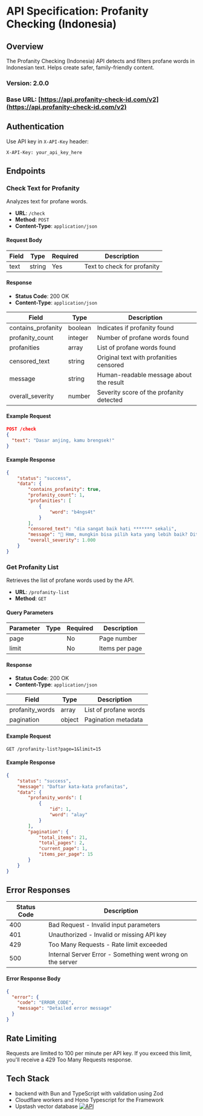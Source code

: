 # API Specification: Profanity Checking (Indonesia)

## Overview

The Profanity Checking (Indonesia) API detects and filters profane words in Indonesian text. Helps create safer, family-friendly content.

### Version: 2.0.0
### Base URL: [https://api.profanity-check-id.com/v2](https://api.profanity-check-id.com/v2)

## Authentication

Use API key in `X-API-Key` header:

```
X-API-Key: your_api_key_here
```

## Endpoints

### Check Text for Profanity

Analyzes text for profane words.

- **URL**: `/check`
- **Method**: `POST`
- **Content-Type**: `application/json`

#### Request Body

| Field | Type   | Required | Description                  |
|-------|--------|----------|------------------------------|
| text  | string | Yes      | Text to check for profanity  |

#### Response

- **Status Code**: 200 OK
- **Content-Type**: `application/json`

| Field              | Type    | Description                               |
|--------------------|---------|-------------------------------------------|
| contains_profanity | boolean | Indicates if profanity found              |
| profanity_count    | integer | Number of profane words found             |
| profanities        | array   | List of profane words found               |
| censored_text      | string  | Original text with profanities censored   |
| message            | string  | Human-readable message about the result   |
| overall_severity   | number  | Severity score of the profanity detected  |

#### Example Request

```json
POST /check
{
  "text": "Dasar anjing, kamu brengsek!"
}
```

#### Example Response

```json
{
    "status": "success",
    "data": {
        "contains_profanity": true,
        "profanity_count": 1,
        "profanities": [
            {
                "word": "b4ngs4t"
            }
        ],
        "censored_text": "dia sangat baik hati ******* sekali",
        "message": "🤔 Hmm, mungkin bisa pilih kata yang lebih baik? Ditemukan 1 kata yang perlu diperhatikan. 🤔",
        "overall_severity": 1.000
    }
}
```

### Get Profanity List

Retrieves the list of profane words used by the API.

- **URL**: `/profanity-list`
- **Method**: `GET`

#### Query Parameters

| Parameter | Type | Required | Description |
|-----------|-------|-----------|-------------|
| page      |      | No        | Page number  |
| limit     |      | No        | Items per page |

#### Response

- **Status Code**: 200 OK
- **Content-Type**: `application/json`

| Field            | Type     | Description                |
|------------------|----------|----------------------------|
| profanity_words  | array    | List of profane words      |
| pagination      | object   | Pagination metadata       |

#### Example Request

```
GET /profanity-list?page=1&limit=15
```

#### Example Response

```json
{
    "status": "success",
    "message": "Daftar kata-kata profanitas",
    "data": {
        "profanity_words": [
            {
                "id": 1,
                "word": "alay"
            }
        ],
        "pagination": {
            "total_items": 21,
            "total_pages": 2,
            "current_page": 1,
            "items_per_page": 15
        }
    }
}
```

## Error Responses

| Status Code | Description |
|-------------|-------------|
| 400         | Bad Request - Invalid input parameters |
| 401         | Unauthorized - Invalid or missing API key |
| 429         | Too Many Requests - Rate limit exceeded  |
| 500         | Internal Server Error - Something went wrong on the server |

#### Error Response Body

```json
{
  "error": {
    "code": "ERROR_CODE",
    "message": "Detailed error message"
  }
}
```

## Rate Limiting

Requests are limited to 100 per minute per API key. If you exceed this limit, you'll receive a 429 Too Many Requests response.

## Tech Stack

- backend with Bun and TypeScript with validation using Zod
- Cloudflare workers and Hono Typescript for the Framework
- Upstash vector database
[![API](https://app.eraser.io/workspace/oEFJl6nBSr0sil1yJoaL/preview?elements=9BcglzyzifWbKOv9A7XK1w&type=embed)](https://app.eraser.io/workspace/oEFJl6nBSr0sil1yJoaL?elements=9BcglzyzifWbKOv9A7XK1w)
